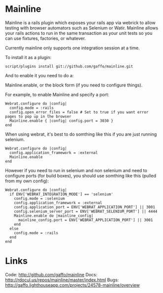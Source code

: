Mainline
========

Mainline is a rails plugin which exposes your rails app via webrick to allow
testing with browser automators such as Selenium or Watir. Mainline allows
your rails actions to run in the same transaction as your unit tests so you
can use fixtures, factories, or whatever.

Currently mainline only supports one integration session at a time.

To install it as a plugin:

    script/plugins install git://github.com/gaffo/mainline.git

And to enable it you need to do a:

Mainline.enable, or the block form (if you need to configure things).

For example, to enable Mainline and specify a port:

    Webrat.configure do |config|
      config.mode = :rails
      config.open_error_files = false # Set to true if you want error pages to pop up in the browser
      Mainline.enable { |config| config.port = 3030 }
    end
    
When using webrat, it's best to do somthing like this if you are just running selenium.

    Webrat.configure do |config|
      config.application_framework = :external
      Mainline.enable
    end

However if you need to run in selenium and non selenium and need to configure 
ports (for build boxes), you should use somthing like this (pulled from my own config):

    Webrat.configure do |config|
      if ENV['WEBRAT_INTEGRATION_MODE'] == 'selenium'
      	config.mode = :selenium
        config.application_framework = :external
        config.application_port = ENV['WEBRAT_APPLICATION_PORT'] || 3001
        config.selenium_server_port = ENV['WEBRAT_SELENIUM_PORT'] || 4444
        Mainline.enable do |mainline_config|
          mainline_config.port = ENV['WEBRAT_APPLICATION_PORT'] || 3001
        end
      else
      	config.mode = :rails
      end
    end


Links
=====

Code: http://github.com/gaffo/mainline
Docs: http://rdocul.us/repos/mainline/master/index.html
Bugs: http://gaffo.lighthouseapp.com/projects/24578-mainline/overview
